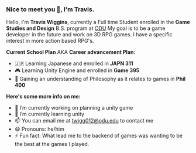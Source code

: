 ### Nice to meet you 👋, I'm Travis.
Hello, I'm **Travis Wiggins**, currently a Full time Student enrolled in the **Game Studies and Design**
B.S. program at [ODU](https://ww1.odu.edu/academics/programs/undergraduate/game-studies-design)
My goal is to be a game developer in the future and work on 3D RPG games. I have a specific interest in more action based RPG's.


**Current School Plan** AKA **Career advancement Plan:**
- :jp: Learning Japanese and enrolled in **JAPN 311**
- :video_game: Learning Unity Engine and enrolled in **Game 395**
- :thinking: Gaining an understanding of Philosophy as it relates to games in **Phil 400**



**Here's some more info on me:**
- 🔭 I’m currently working on planning a unity game
- 🌱 I’m currently learning unity
- 📫 You can email me at twigg012@odu.edu to contact me
- 😄 Pronouns: he/him
- ⚡ Fun fact:  What lead me to the backend of games was wanting to be the best at the games I played.
<!--
**twigg012/twigg012** is a ✨ _special_ ✨ repository because its `README.md` (this file) appears on your GitHub profile.

Here are some ideas to get you started:

- 🔭 I’m currently working on planning a game
- 🌱 I’m currently learning unity
- 👯 I’m looking to collaborate on ...
- 🤔 I’m looking for help with ...
- 💬 Ask me about ...
- 📫 How to reach me: ...
- 😄 Pronouns: he/him
- ⚡ Fun fact: ...
-->
